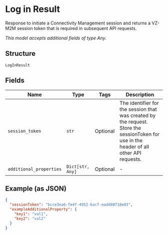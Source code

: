 
# Log in Result

Response to initiate a Connectivity Management session and returns a VZ-M2M session token that is required in subsequent API requests.

*This model accepts additional fields of type Any.*

## Structure

`LogInResult`

## Fields

| Name | Type | Tags | Description |
|  --- | --- | --- | --- |
| `session_token` | `str` | Optional | The identifier for the session that was created by the request. Store the sessionToken for use in the header of all other API requests. |
| `additional_properties` | `Dict[str, Any]` | Optional | - |

## Example (as JSON)

```json
{
  "sessionToken": "bcce3ea6-fe4f-4952-bacf-eadd80718e83",
  "exampleAdditionalProperty": {
    "key1": "val1",
    "key2": "val2"
  }
}
```

